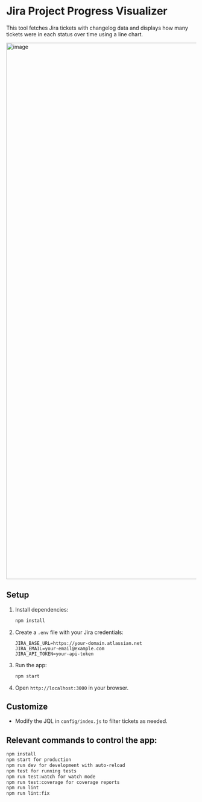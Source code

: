 # Jira Project Progress Visualizer

This tool fetches Jira tickets with changelog data and displays how many tickets were in each status over time using a line chart.

<img width="1420" alt="image" src="https://github.com/user-attachments/assets/a4dd4e18-a36a-4827-aa7f-7f0c8438da5e" />


## Setup
1. Install dependencies:
   ```bash
   npm install
   ```
2. Create a `.env` file with your Jira credentials:
   ```env
   JIRA_BASE_URL=https://your-domain.atlassian.net
   JIRA_EMAIL=your-email@example.com
   JIRA_API_TOKEN=your-api-token
   ```
3. Run the app:
   ```bash
   npm start
   ```
4. Open `http://localhost:3000` in your browser.

## Customize
- Modify the JQL in `config/index.js` to filter tickets as needed.



## Relevant commands to control the app:
```bash
npm install
npm start for production
npm run dev for development with auto-reload
npm test for running tests
npm run test:watch for watch mode
npm run test:coverage for coverage reports
npm run lint
npm run lint:fix
```